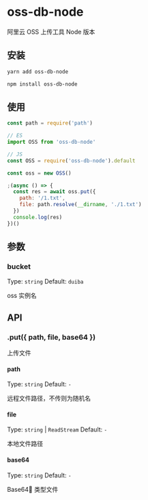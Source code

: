 # oss-db-node

阿里云 OSS 上传工具 Node 版本

## 安装

```bash
yarn add oss-db-node
```

```bash
npm install oss-db-node
```

## 使用

```js
const path = require('path')

// ES
import OSS from 'oss-db-node'

// JS
const OSS = require('oss-db-node').default

const oss = new OSS()

;(async () => {
  const res = await oss.put({
    path: '/1.txt',
    file: path.resolve(__dirname, './1.txt')
  })
  console.log(res)
})()
```

## 参数

### bucket

Type: `string` Default: `duiba`

oss 实例名

## API

### .put({ path, file, base64 })

上传文件

#### path

Type: `string` Default: `-`

远程文件路径，不传则为随机名

#### file

Type: `string` | `ReadStream` Default: `-`

本地文件路径

#### base64

Type: `string` Default: `-`

Base64 类型文件
